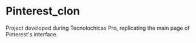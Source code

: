 # Pinterest_clon
Project developed during Tecnolochicas Pro, replicating the main page of Pinterest's interface.
